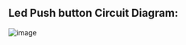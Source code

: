## Led Push button Circuit Diagram: 

![image](https://user-images.githubusercontent.com/110926273/200164528-f72aeced-f081-4c82-aaba-660252466717.png)
